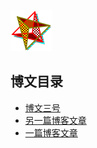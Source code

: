 ![Ŝalenzo Logo](assets/img/MMPD.svg)

## 博文目录

-   [博文三号](post/2020-03-18.html)
-   [另一篇博客文章](post/2020-02-21.html)
-   [一篇博客文章](post/2020-02-20.html)
